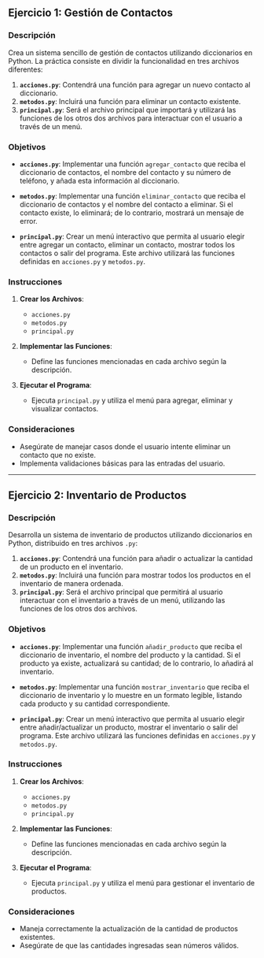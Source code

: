 

## **Ejercicio 1: Gestión de Contactos**

### **Descripción**
Crea un sistema sencillo de gestión de contactos utilizando diccionarios en Python. La práctica consiste en dividir la funcionalidad en tres archivos diferentes:

1. **`acciones.py`**: Contendrá una función para agregar un nuevo contacto al diccionario.
2. **`metodos.py`**: Incluirá una función para eliminar un contacto existente.
3. **`principal.py`**: Será el archivo principal que importará y utilizará las funciones de los otros dos archivos para interactuar con el usuario a través de un menú.

### **Objetivos**
- **`acciones.py`**: Implementar una función `agregar_contacto` que reciba el diccionario de contactos, el nombre del contacto y su número de teléfono, y añada esta información al diccionario.
  
- **`metodos.py`**: Implementar una función `eliminar_contacto` que reciba el diccionario de contactos y el nombre del contacto a eliminar. Si el contacto existe, lo eliminará; de lo contrario, mostrará un mensaje de error.
  
- **`principal.py`**: Crear un menú interactivo que permita al usuario elegir entre agregar un contacto, eliminar un contacto, mostrar todos los contactos o salir del programa. Este archivo utilizará las funciones definidas en `acciones.py` y `metodos.py`.

### **Instrucciones**
1. **Crear los Archivos**:
   - `acciones.py`
   - `metodos.py`
   - `principal.py`

2. **Implementar las Funciones**:
   - Define las funciones mencionadas en cada archivo según la descripción.
   
3. **Ejecutar el Programa**:
   - Ejecuta `principal.py` y utiliza el menú para agregar, eliminar y visualizar contactos.

### **Consideraciones**
- Asegúrate de manejar casos donde el usuario intente eliminar un contacto que no existe.
- Implementa validaciones básicas para las entradas del usuario.

---

## **Ejercicio 2: Inventario de Productos**

### **Descripción**
Desarrolla un sistema de inventario de productos utilizando diccionarios en Python, distribuido en tres archivos `.py`:

1. **`acciones.py`**: Contendrá una función para añadir o actualizar la cantidad de un producto en el inventario.
2. **`metodos.py`**: Incluirá una función para mostrar todos los productos en el inventario de manera ordenada.
3. **`principal.py`**: Será el archivo principal que permitirá al usuario interactuar con el inventario a través de un menú, utilizando las funciones de los otros dos archivos. 

### **Objetivos**
- **`acciones.py`**: Implementar una función `añadir_producto` que reciba el diccionario de inventario, el nombre del producto y la cantidad. Si el producto ya existe, actualizará su cantidad; de lo contrario, lo añadirá al inventario.
  
- **`metodos.py`**: Implementar una función `mostrar_inventario` que reciba el diccionario de inventario y lo muestre en un formato legible, listando cada producto y su cantidad correspondiente.
  
- **`principal.py`**: Crear un menú interactivo que permita al usuario elegir entre añadir/actualizar un producto, mostrar el inventario o salir del programa. Este archivo utilizará las funciones definidas en `acciones.py` y `metodos.py`. 

### **Instrucciones**
1. **Crear los Archivos**:
   - `acciones.py`
   - `metodos.py`
   - `principal.py`

2. **Implementar las Funciones**:
   - Define las funciones mencionadas en cada archivo según la descripción.
   
3. **Ejecutar el Programa**:
   - Ejecuta `principal.py` y utiliza el menú para gestionar el inventario de productos.

### **Consideraciones**
- Maneja correctamente la actualización de la cantidad de productos existentes.
- Asegúrate de que las cantidades ingresadas sean números válidos.
